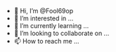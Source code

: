 - 👋 Hi, I’m @Fool69op
- 👀 I’m interested in ...
- 🌱 I’m currently learning ...
- 💞️ I’m looking to collaborate on ...
- 📫 How to reach me ...

<!---
Fool69op/Fool69op is a ✨ special ✨ repository because its `README.md` (this file) appears on your GitHub profile.
You can click the Preview link to take a look at your changes.
--->
